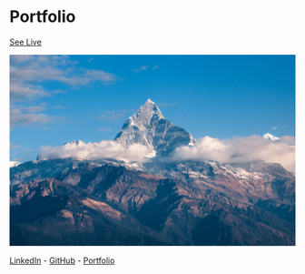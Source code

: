 # Portfolio

<a href="https://andrewlidong.github.io">See Live</a>

<img src="images/background1.jpg" />

<a href='https://www.linkedin.com/in/andrew-dong/'>LinkedIn</a> - <a href='https://github.com/andrewlidong'>GitHub</a> - <a href='https://andrewlidong.github.io/'>Portfolio</a>
